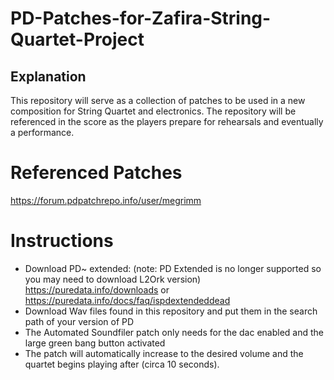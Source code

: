 # PD-Patches-for-Zafira-String-Quartet-Project

## Explanation

This repository will serve as a collection of patches to be used in a new composition for String Quartet and electronics. The repository will be referenced in the score as the players prepare for rehearsals and eventually a performance.

# Referenced Patches
https://forum.pdpatchrepo.info/user/megrimm

# Instructions 

- Download PD~ extended: (note: PD Extended is no longer supported so you may need to download L2Ork version) https://puredata.info/downloads or https://puredata.info/docs/faq/ispdextendeddead 
- Download Wav files found in this repository and put them in the search path of your version of PD
- The Automated Soundfiler patch only needs for the dac enabled and the large green bang button activated
- The patch will automatically increase to the desired volume and the quartet begins playing after (circa 10 seconds).
